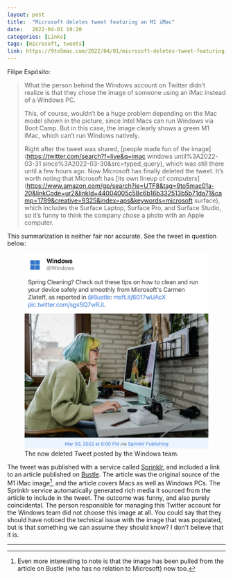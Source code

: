 ```yaml
---
layout: post
title:  "Microsoft deletes tweet featuring an M1 iMac"
date:   2022-04-01 19:20
categories: [Links]
tags: [microsoft, tweets]
link: https://9to5mac.com/2022/04/01/microsoft-deletes-tweet-featuring-an-m1-imac-from-official-windows-account/#more-796818
---
```


Filipe Espósito:

>What the person behind the Windows account on Twitter didn’t realize is that they chose the image of someone using an iMac instead of a Windows PC.
>
>This, of course, wouldn’t be a huge problem depending on the Mac model shown in the picture, since Intel Macs can run Windows via Boot Camp. But in this case, the image clearly shows a green M1 iMac, which can’t run Windows natively.
>
>Right after the tweet was shared, [people made fun of the image](https://twitter.com/search?f=live&q=imac windows until%3A2022-03-31 since%3A2022-03-30&src=typed_query), which was still there until a few hours ago. Now Microsoft has finally deleted the tweet. It’s worth noting that Microsoft has [its own lineup of computers](https://www.amazon.com/gp/search?ie=UTF8&tag=9to5mac01a-20&linkCode=ur2&linkId=44004005c58c6b16b332513b5b71da71&camp=1789&creative=9325&index=aps&keywords=microsoft surface), which includes the Surface Laptop, Surface Pro, and Surface Studio, so it’s funny to think the company chose a photo with an Apple computer.

This summarization is neither fair nor accurate. See the tweet in question below:

<figure>
<a href="/assets/img/2022/04/tweet.png">
<img src="/assets/img/2022/04/tweet.png" alt="tweet.png"></a>
<figcaption>The now deleted Tweet posted by the Windows team.</figcaption>
</figure>

The tweet was published with a service called [Sprinklr](https://www.sprinklr.com), and included a link to an article published on [Bustle](https://www.bustle.com/life/why-is-my-computer-so-slow?ocid=usoc_edu_cons_win_eng_tw_3.3). The article was the original source of the M1 iMac image[^1], and the article covers Macs as well as Windows PCs. The Sprinklr service automatically generated rich media it sourced from the article to include in the tweet. The outcome was funny, and also purely coincidental. The person responsible for managing this Twitter account for the Windows team did not choose this image at all. You could say that they should have noticed the technical issue with the image that was populated, but is that something we can assume they should know? I don't believe that it is.

---

[^1]: Even more interesting to note is that the image has been pulled from the article on Bustle (who has no relation to Microsoft) now too.
